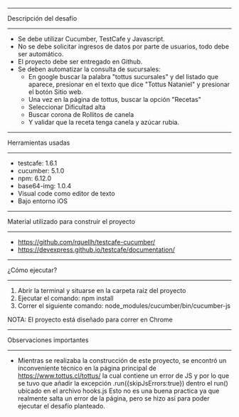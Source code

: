 ***********************
Descripción del desafío
************************
* Se debe utilizar Cucumber, TestCafe y Javascript. 
* No se debe solicitar ingresos de datos por parte de usuarios, todo debe ser automático. 
* El proyecto debe ser entregado en Github.
* Se deben automatizar la consulta de sucursales:
    - En google buscar la palabra "tottus sucursales" y del listado que aparece, presionar en el texto que dice "Tottus Nataniel" y presionar el botón Sitio web.
    - Una vez en la página de tottus, buscar la opción "Recetas"
    - Seleccionar Dificultad alta
    - Buscar corona de Rollitos de canela
    - Y validar que la receta tenga canela y azúcar rubia.

********************
Herramientas usadas
********************
* testcafe: 1.6.1
* cucumber: 5.1.0
* npm: 6.12.0
* base64-img: 1.0.4
* Visual code como editor de texto 
* Bajo entorno iOS

*********************************************
Material utilizado para construir el proyecto
*********************************************
* https://github.com/rquellh/testcafe-cucumber/
* https://devexpress.github.io/testcafe/documentation/


***************
¿Cómo ejecutar?
***************
1. Abrir la terminal y situarse en la carpeta raíz del proyecto
2. Ejecutar el comando:
    npm install
3. Correr el siguiente comando:
    node_modules/cucumber/bin/cucumber-js
    
NOTA: El proyecto está diseñado para correr en Chrome

*************************
Observaciones importantes
*************************
* Mientras se realizaba la construcción de este proyecto, se encontró un inconveniente 
técnico en la página principal de https://www.tottus.cl/tottus/ la cual contiene un error
de JS y por lo que se tuvo que añadir la excepción .run({skipJsErrors:true}) 
dentro el run() ubicado en el archivo hooks.js 
Esto no es una buena practica ya que realmente salta un error de la página, pero se 
hizo así para poder ejecutar el desafío planteado.